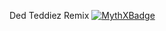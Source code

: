 Ded Teddiez Remix 
[![MythXBadge](https://badgen.net/https/api.mythx.io/v1/projects/d09d9b16-bc4b-4c91-9e98-f3ac9f4c2182/badge/data?cache=300&icon=https://raw.githubusercontent.com/ConsenSys/mythx-github-badge/main/logo_white.svg)](https://docs.mythx.io/dashboard/github-badges)
